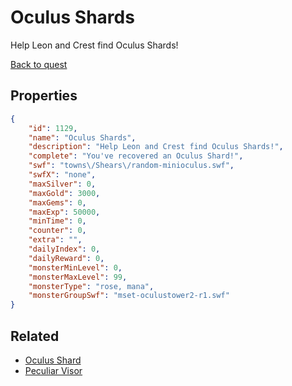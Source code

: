 # Oculus Shards

Help Leon and Crest find Oculus Shards!

[Back to quest](../quests.md)

## Properties

```json
{
    "id": 1129,
    "name": "Oculus Shards",
    "description": "Help Leon and Crest find Oculus Shards!",
    "complete": "You've recovered an Oculus Shard!",
    "swf": "towns\/Shears\/random-minioculus.swf",
    "swfX": "none",
    "maxSilver": 0,
    "maxGold": 3000,
    "maxGems": 0,
    "maxExp": 50000,
    "minTime": 0,
    "counter": 0,
    "extra": "",
    "dailyIndex": 0,
    "dailyReward": 0,
    "monsterMinLevel": 0,
    "monsterMaxLevel": 99,
    "monsterType": "rose, mana",
    "monsterGroupSwf": "mset-oculustower2-r1.swf"
}
```

## Related

- [Oculus Shard](../items/11427-oculus-shard.md)
- [Peculiar Visor](../items/12355-peculiar-visor.md)

